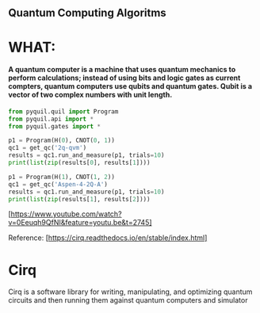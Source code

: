 ## Quantum Computing Algoritms ##


# WHAT: 
#### A quantum computer is a machine that uses quantum mechanics to perform calculations; instead of using bits and logic gates as current compters, quantum computers use qubits and quantum gates. Qubit is a vector of two complex numbers with unit length.




``` python
from pyquil.quil import Program
from pyquil.api import *
from pyquil.gates import *

p1 = Program(H(0), CNOT(0, 1))
qc1 = get_qc('2q-qvm')
results = qc1.run_and_measure(p1, trials=10)
print(list(zip(results[0], results[1])))

p1 = Program(H(1), CNOT(1, 2))
qc1 = get_qc('Aspen-4-2Q-A')
results = qc1.run_and_measure(p1, trials=10)
print(list(zip(results[1], results[2])))

```

[https://www.youtube.com/watch?v=0Eeuqh9QfNI&feature=youtu.be&t=2745]




Reference: [https://cirq.readthedocs.io/en/stable/index.html]

# Cirq
Cirq is a software library for writing, manipulating, and optimizing quantum circuits and then running them against quantum computers and simulator
